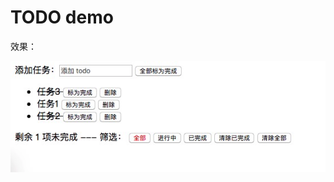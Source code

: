 # TODO demo

效果：

![](https://raw.githubusercontent.com/greyireland/images/master/img/20200303135558.png)